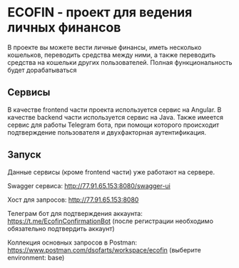 # ECOFIN - проект для ведения личных финансов

В проекте вы можете вести личные финансы, иметь несколько кошельков, переводить средства между ними,
а также переводить средства на кошельки других пользователей. 
Полная функциональность будет дорабатываться

## Сервисы

В качестве frontend части проекта используется сервис на Angular. В качестве backend части 
используется сервис на Java. 
Также имеется сервис для работы Telegram бота, при помощи которого происходит
подтверждение пользователя и двухфакторная аутентификация.

## Запуск

Данные сервисы (кроме frontend части) уже работают на сервере.

Swagger сервиса: http://77.91.65.153:8080/swagger-ui

Хост для запросов: http://77.91.65.153:8080

Телеграм бот для подтверждения аккаунта: https://t.me/EcofinConfirmationBot 
(после регистрации необходимо обязательно подтвердить аккаунт)

Коллекция основных запросов в Postman: https://www.postman.com/dsofarts/workspace/ecofin (выберите environment: base)